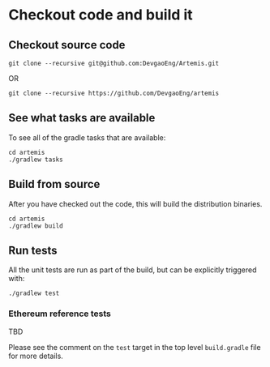 # Checkout code and build it
## Checkout source code

```
git clone --recursive git@github.com:DevgaoEng/Artemis.git
```
OR
```
git clone --recursive https://github.com/DevgaoEng/artemis
```

## See what tasks are available
To see all of the gradle tasks that are available:
```
cd artemis
./gradlew tasks  
```


## Build from source
After you have checked out the code, this will build the distribution binaries.
```
cd artemis
./gradlew build  
```

## Run tests
All the unit tests are run as part of the build, but can be explicitly triggered with:
```
./gradlew test
```

### Ethereum reference tests

TBD

Please see the comment on the `test` target in the top level `build.gradle`
file for more details.
